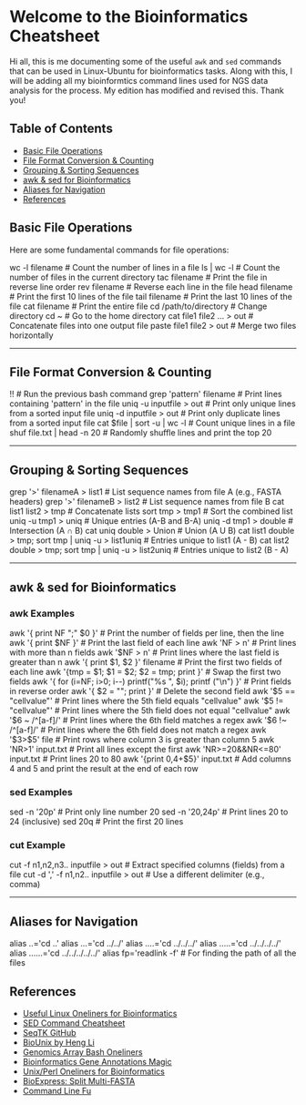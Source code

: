
# Welcome to the Bioinformatics Cheatsheet

Hi all, this is me documenting some of the useful `awk` and `sed` commands that can be used in Linux-Ubuntu for bioinformatics tasks. Along with this, I will be adding all my bioinformtics command lines used for NGS data analysis for the process. My edition has modified and revised this. Thank you!

## Table of Contents

- [Basic File Operations](#basic-file-operations)
- [File Format Conversion & Counting](#file-format-conversion--counting)
- [Grouping & Sorting Sequences](#grouping--sorting-sequences)
- [awk & sed for Bioinformatics](#awk--sed-for-bioinformatics)
- [Aliases for Navigation](#aliases-for-navigation)
- [References](#references)

## Basic File Operations
Here are some fundamental commands for file operations:


wc -l filename                   # Count the number of lines in a file
ls | wc -l                       # Count the number of files in the current directory
tac filename                     # Print the file in reverse line order
rev filename                     # Reverse each line in the file
head filename                    # Print the first 10 lines of the file
tail filename                    # Print the last 10 lines of the file
cat filename                     # Print the entire file
cd /path/to/directory            # Change directory
cd ~                             # Go to the home directory
cat file1 file2 ... > out        # Concatenate files into one output file
paste file1 file2 > out          # Merge two files horizontally


---

## File Format Conversion & Counting

!!                                # Run the previous bash command
grep 'pattern' filename           # Print lines containing 'pattern' in the file
uniq -u inputfile > out           # Print only unique lines from a sorted input file
uniq -d inputfile > out           # Print only duplicate lines from a sorted input file
cat $file | sort -u | wc -l       # Count unique lines in a file
shuf file.txt | head -n 20        # Randomly shuffle lines and print the top 20


---

## Grouping & Sorting Sequences

grep '>' filenameA > list1                               # List sequence names from file A (e.g., FASTA headers)
grep '>' filenameB > list2                               # List sequence names from file B
cat list1 list2 > tmp                                    # Concatenate lists
sort tmp > tmp1                                          # Sort the combined list
uniq -u tmp1 > uniq                                      # Unique entries (A-B and B-A)
uniq -d tmp1 > double                                    # Intersection (A ∩ B)
cat uniq double > Union                                  # Union (A U B)
cat list1 double > tmp; sort tmp | uniq -u > list1uniq    # Entries unique to list1 (A - B)
cat list2 double > tmp; sort tmp | uniq -u > list2uniq    # Entries unique to list2 (B - A)


---

## awk & sed for Bioinformatics

### awk Examples

awk '{ print NF ";" $0 }'               # Print the number of fields per line, then the line
awk '{ print $NF }'                     # Print the last field of each line
awk 'NF > n'                            # Print lines with more than n fields
awk '$NF > n'                           # Print lines where the last field is greater than n
awk '{ print $1, $2 }' filename         # Print the first two fields of each line
awk '{tmp = $1; $1 = $2; $2 = tmp; print }'   # Swap the first two fields
awk '{ for (i=NF; i>0; i--) printf("%s ", $i); printf ("\n") }'   # Print fields in reverse order
awk '{ $2 = ""; print }'                # Delete the second field
awk '$5 == "cellvalue"'                 # Print lines where the 5th field equals "cellvalue"
awk '$5 != "cellvalue"'                 # Print lines where the 5th field does not equal "cellvalue"
awk '$6 ~ /^[a-f]/'                     # Print lines where the 6th field matches a regex
awk '$6 !~ /^[a-f]/'                    # Print lines where the 6th field does not match a regex
awk '$3>$5' file                        # Print rows where column 3 is greater than column 5
awk 'NR>1' input.txt                    # Print all lines except the first
awk 'NR>=20&&NR<=80' input.txt          # Print lines 20 to 80
awk '{print $0,$4+$5}' input.txt        # Add columns 4 and 5 and print the result at the end of each row



### sed Examples

sed -n '20p'                            # Print only line number 20
sed -n '20,24p'                         # Print lines 20 to 24 (inclusive)
sed 20q                                 # Print the first 20 lines


### cut Example

cut -f n1,n2,n3.. inputfile > out       # Extract specified columns (fields) from a file
cut -d ',' -f n1,n2.. inputfile > out   # Use a different delimiter (e.g., comma)




---

## Aliases for Navigation

alias ..='cd ..'
alias ...='cd ../../'
alias ....='cd ../../../'
alias .....='cd ../../../../'
alias ......='cd ../../../../../'
alias fp='readlink -f'                  # For finding the path of all the files

## References

* [Useful Linux Oneliners for Bioinformatics](http://gettinggeneticsdone.blogspot.com/2013/10/useful-linux-oneliners-for-bioinformatics.html#comments)
* [SED Command Cheatsheet](http://sed.sourceforge.net/sed1line.txt)
* [SeqTK GitHub](https://github.com/lh3/seqtk)
* [BioUnix by Heng Li](http://lh3lh3.users.sourceforge.net/biounix.shtml)
* [Genomics Array Bash Oneliners](http://genomespot.blogspot.com/2013/08/a-selection-of-useful-bash-one-liners.html)
* [Bioinformatics Gene Annotations Magic](http://biowize.wordpress.com/2012/06/15/command-line-magic-for-your-gene-annotations/)
* [Unix/Perl Oneliners for Bioinformatics](http://genomics-array.blogspot.com/2010/11/some-unixperl-oneliners-for.html)
* [BioExpress: Split Multi-FASTA](http://bioexpressblog.wordpress.com/2013/04/05/split-multi-fasta-sequence-file/)
* [Command Line Fu](http://www.commandlinefu.com/)

